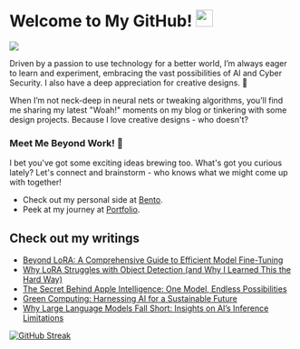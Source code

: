 # Welcome to My GitHub! <img src="https://raw.githubusercontent.com/MartinHeinz/MartinHeinz/master/wave.gif" width="30px"> 
![](https://komarev.com/ghpvc/?username=REDDITARUN&color=grey)

Driven by a passion to use technology for a better world, I’m always eager to learn and experiment, embracing the vast possibilities of AI and Cyber Security. I also have a deep appreciation for creative designs. 🎨

When I’m not neck-deep in neural nets or tweaking algorithms, you’ll find me sharing my latest "Woah!" moments on my blog or tinkering with some design projects. Because I love creative designs - who doesn't?

### Meet Me Beyond Work! 🤝
I bet you've got some exciting ideas brewing too. What's got you curious lately? Let's connect and brainstorm - who knows what we might come up with together!
- Check out my personal side at [Bento](https://bento.me/tarunreddi).
- Peek at my journey at [Portfolio](https://redditarun.github.io/).


## Check out my writings 
<!-- BLOG-POST-LIST:START -->
- [Beyond LoRA: A Comprehensive Guide to Efficient Model Fine-Tuning](https://medium.com/@teendifferent/beyond-lora-a-comprehensive-guide-to-efficient-model-fine-tuning-5983bb4899fb?source=rss-9ecb664d87c1------2)
- [Why LoRA Struggles with Object Detection &lpar;and Why I Learned This the Hard Way&rpar;](https://medium.com/predict/why-lora-struggles-with-object-detection-and-why-i-learned-this-the-hard-way-53a38cdf46d5?source=rss-9ecb664d87c1------2)
- [The Secret Behind Apple Intelligence: One Model, Endless Possibilities](https://medium.com/@teendifferent/the-secret-behind-apple-intelligence-one-model-endless-possibilities-833ad1b989af?source=rss-9ecb664d87c1------2)
- [Green Computing: Harnessing AI for a Sustainable Future](https://medium.com/@teendifferent/green-computing-harnessing-ai-for-a-sustainable-future-0626cc94efaa?source=rss-9ecb664d87c1------2)
- [Why Large Language Models Fall Short: Insights on AI’s Inference Limitations](https://medium.com/@teendifferent/why-large-language-models-fall-short-insights-on-ais-inference-limitations-0dbd38dfebba?source=rss-9ecb664d87c1------2)
<!-- BLOG-POST-LIST:END -->



[![GitHub Streak](https://streak-stats.demolab.com?user=REDDITARUN&theme=tokyonight&hide_border=true&background=EB545400)](https://git.io/streak-stats)



<!--
**REDDITARUN/REDDITARUN** is a ✨ _special_ ✨ repository because its `README.md` (this file) appears on your GitHub profile.

Here are some ideas to get you started:

- 🔭 I’m currently working on ...
- 🌱 I’m currently learning ...
- 👯 I’m looking to collaborate on ...
- 🤔 I’m looking for help with ...
- 💬 Ask me about ...
- 📫 How to reach me: ...
- 😄 Pronouns: ...
- ⚡ Fun fact: ...
-->
